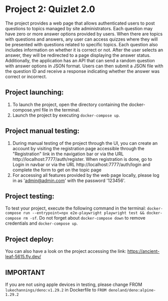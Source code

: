 # Project 2: Quizlet 2.0

The project provides a web page that allows authenticated users to post questions
to topics managed by site administrators. Each question may have zero or more
answer options provided by users. When there are topics with questions and answers,
any user can access quizzes where they will be presented with questions related to
specific topics. Each question also includes information on whether it is correct
or not. After the user selects an answer, they will be redirected to a page
displaying the answer status. Additionally, the application has an API that can
send a random question with answer options in JSON format. Users can then
submit a JSON file with the question ID and receive a response indicating whether
the answer was correct or incorrect.

## Project launching:

1.  To launch the project, open the directory containing the docker-compose.yml file in the terminal.
2.  Launch the project by executing `docker-compose up`.

## Project manual testing:

1. During manual testing of the project through the UI, you can create an account by visiting the
   registration page accessible through the "Registration" link in the navigation bar or
   via the URL http://localhost:7777/auth/register. When registration is done, go to Login in navbar
   or via the URL http://localhost:7777/auth/login and complete the form to get on the topic page
2. For accessing all features provided by the web page locally, please log in as 'admin@admin.com'
   with the password '123456'.

## Project testing:

To test your project, execute the following command in the terminal:
`docker-compose run --entrypoint=npx e2e-playwright playwright test && docker-compose rm -sf`.
Do not forget about `docker-compose down` to remove credentials and `docker-compose up`.

## Project deploy:

You can also have a look on the project accessing the link: https://ancient-leaf-5615.fly.dev/

## IMPORTANT

If you are not using apple devices in testing, please change FROM `lukechannings/deno:v1.29.2` in Dockerfile
to `FROM denoland/deno:alpine-1.29.2`
